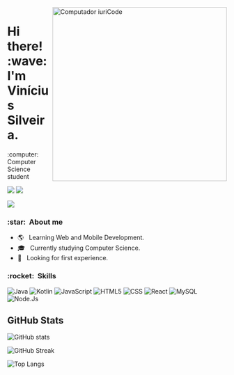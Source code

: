<img src="https://raw.githubusercontent.com/MicaelliMedeiros/micaellimedeiros/master/image/computer-illustration.png" min-width="400px" max-width="400px" width="400px" align="right" alt="Computador iuriCode">

<h1 align="left"> 
  Hi there! :wave: <br>
  I'm Vinícius Silveira.
</h1>

<p align="left">
  :computer: Computer Science student
</p>


<p align="left">
  

  <a href="https://www.linkedin.com/in/vin%C3%ADcius-silveira-948480157/" alt="Linkedin">
  <img src="https://img.shields.io/badge/-Linkedin-0e76a8?style=flat-square&logo=Linkedin&logoColor=white&link="https://www.linkedin.com/in/vin%C3%ADcius-silveira-948480157/" /></a>

  <a href="https://wa.me/5511998904227/" alt="WhatsApp">
  <img src="https://img.shields.io/badge/-WhatsApp-25d366?style=flat-square&labelColor=25d366&logo=whatsapp&logoColor=white&link="https://wa.me/5511998904227/"></a>

 
</p>  

![](https://komarev.com/ghpvc/?username=vinicius-silveira1&color=006bed)

<h3> :star: &nbsp;About me </h3>

- :earth_americas: &nbsp; Learning Web and Mobile Development.
- 🎓 &nbsp; Currently studying Computer Science.
- :crossed_fingers: &nbsp; Looking for first experience.

<h3> :rocket: &nbsp;Skills </h3>

  ![Java](https://img.shields.io/badge/Java-333333?style=flat&logo=java)
  ![Kotlin](https://img.shields.io/badge/-Kotlin-333333?style=flat&logo=kotlin)
  ![JavaScript](https://img.shields.io/badge/-JavaScript-333333?style=flat&logo=javascript)
  ![HTML5](https://img.shields.io/badge/-HTML5-333333?style=flat&logo=HTML5)
  ![CSS](https://img.shields.io/badge/-CSS-333333?style=flat&logo=CSS3&logoColor=1572B6)
  ![React](https://img.shields.io/badge/-React-333333?style=flat&logo=react)
  ![MySQL](https://img.shields.io/badge/-MySQL-333333?style=flat&logo=mysql)
  ![Node.Js](https://img.shields.io/badge/-NodeJs-333333?style=flat&logo=nodejs)

## **GitHub Stats**

![GitHub stats](https://github-readme-stats.vercel.app/api?username=vinicius-silveira1&theme=dark&show_icons=true)

![GitHub Streak](http://github-readme-streak-stats.herokuapp.com?user=vinicius-silveira1&theme=dark&hide_border=false&date_format=M%20j%5B%2C%20Y%5D)

![Top Langs](https://github-readme-stats.vercel.app/api/top-langs/?username=vinicius-silveira1&layout=compact&theme=dark)
  

